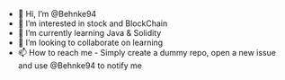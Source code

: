 - 👋 Hi, I’m @Behnke94
- 👀 I’m interested in stock and BlockChain
- 🌱 I’m currently learning Java & Solidity
- 💞️ I’m looking to collaborate on learning
- 📫 How to reach me - Simply create a dummy repo, open a new issue and use @Behnke94 to notify me

<!---
Behnke94/Behnke94 is a ✨ special ✨ repository because its `README.md` (this file) appears on your GitHub profile.
You can click the Preview link to take a look at your changes.
--->

